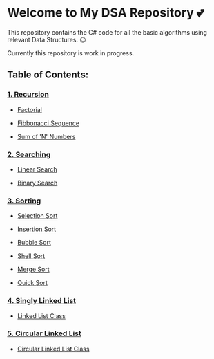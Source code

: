 # Welcome to My DSA Repository :two_hearts:

This repository contains the C# code for all the basic algorithms using relevant Data Structures. :wink:

Currently this repository is work in progress.

## Table of Contents:

### [1. Recursion](/1.%20Recursion/)

- [Factorial](/1.%20Recursion/Factorial/Program.cs)

- [Fibbonacci Sequence](/1.%20Recursion/Fibbonacci%20Sequence/Program.cs)

- [Sum of 'N' Numbers](/1.%20Recursion/Sum-Of-N-Numbers/Program.cs)

### [2. Searching](/2.%20Searching/)

- [Linear Search](/2.%20Searching/LinearSearch/Program.cs)

- [Binary Search](/2.%20Searching/BinarySearch/Program.cs)

### [3. Sorting](/3.%20Sorting/)

- [Selection Sort](/3.%20Sorting/Selection%20Sort/Program.cs)

- [Insertion Sort](/3.%20Sorting/Insertion%20Sort/Program.cs)

- [Bubble Sort](/3.%20Sorting/Bubble%20Sort/Program.cs)

- [Shell Sort](/3.%20Sorting/Shell%20Sort/Program.cs)

- [Merge Sort](/3.%20Sorting/Merge%20Sort/Program.cs)

- [Quick Sort](/3.%20Sorting/Quick%20Sort/Program.cs)

### [4. Singly Linked List](/4.%20Singly%20Linked%20Lists/)

- [Linked List Class](/4.%20Singly%20Linked%20Lists/Linked%20List.cs)

### [5. Circular Linked List](/5.%20Circular%20Linked%20Lists/)

- [Circular Linked List Class](/5.%20Circular%20Linked%20Lists/Linked%20List.cs)